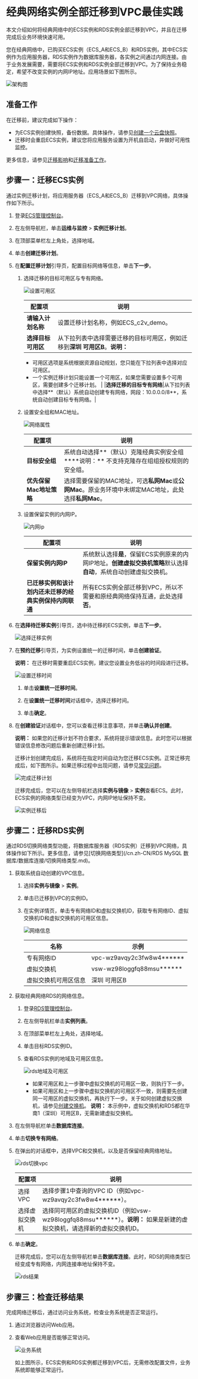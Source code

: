 # 经典网络实例全部迁移到VPC最佳实践

本文介绍如何将经典网络中的ECS实例和RDS实例全部迁移到VPC，并且在迁移完成后业务环境快速可用。

您在经典网络中，已购买ECS实例（ECS\_A和ECS\_B）和RDS实例，其中ECS实例作为应用服务器，RDS实例作为数据库服务器，各实例之间通过内网连接。由于业务发展需要，需要将ECS实例和RDS实例全部迁移到VPC。为了保持业务稳定，希望不改变实例的内网IP地址。应用场景如下图所示。

![架构图](https://static-aliyun-doc.oss-accelerate.aliyuncs.com/assets/img/zh-CN/3440512161/p236788.png)

## 准备工作

在迁移前，建议完成如下操作：

-   为ECS实例创建快照，备份数据。具体操作，请参见[创建一个云盘快照](/cn.zh-CN/快照/使用快照/创建一个云盘快照.md)。
-   迁移时会重启ECS实例，建议您将应用服务设置为开机自启动，并做好可用性监控。

更多信息，请参见[迁移影响](/cn.zh-CN/网络/经典网络迁移到专有网络（新版）/ECS实例从经典网络迁移到专有网络.md)和[迁移准备工作](/cn.zh-CN/网络/经典网络迁移到专有网络（新版）/ECS实例从经典网络迁移到专有网络.md)。

## 步骤一：迁移ECS实例

通过实例迁移计划，将应用服务器（ECS\_A和ECS\_B）迁移到VPC网络，具体操作如下所示。

1.  登录[ECS管理控制台](https://ecs.console.aliyun.com)。

2.  在左侧导航栏，单击**运维与监控** \> **实例迁移计划**。

3.  在顶部菜单栏左上角处，选择地域。

4.  单击**创建迁移计划**。

5.  在**配置迁移计划**引导页，配置目标网络等信息，单击**下一步**。

    1.  选择迁移的目标可用区与专有网络。

        ![设置可用区](https://static-aliyun-doc.oss-accelerate.aliyuncs.com/assets/img/zh-CN/5958091161/p235805.png)

        |配置项|说明|
        |---|--|
        |**请输入计划名称**|设置迁移计划名称，例如ECS\_c2v\_demo。|
        |**选择目标可用区**|从下拉列表中选择需要迁移的目标可用区，例如迁移到**深圳 可用区B**。**说明：**

        -   可用区选项是系统根据资源自动规划，您只能在下拉列表中选择对应可用区。
        -   一个实例迁移计划只能设置一个可用区，如果您需要设置多个可用区，需要创建多个迁移计划。 |
        |**选择迁移的目标专有网络**|从下拉列表中选择**（默认）系统自动创建专有网络，网段：10.0.0.0/8**，系统自动创建目标专有网络。|

    2.  设置安全组和MAC地址。

        ![网络属性](https://static-aliyun-doc.oss-accelerate.aliyuncs.com/assets/img/zh-CN/4023728061/p203058.png)

        |配置项|说明|
        |---|--|
        |**目标安全组**|系统自动选择**（默认）克隆经典实例安全组****说明：** 不支持克隆存在组组授权规则的安全组。 |
        |**优先保留Mac地址策略**|选择需要保留的MAC地址，可选**私网Mac**或**公网Mac**。原业务环境中未绑定MAC地址，此处选择**私网Mac**。 |

    3.  设置保留实例的内网IP。

        ![内网ip](https://static-aliyun-doc.oss-accelerate.aliyuncs.com/assets/img/zh-CN/5958091161/p235808.png)

        |配置项|说明|
        |---|--|
        |**保留实例内网IP**|系统默认选择**是**，保留ECS实例原来的内网IP地址。**创建虚拟交换机策略**默认选择**自动**，系统自动创建虚拟交换机。 |
        |**已迁移实例和该计划内还未迁移的经典实例保持内网联通**|所有ECS实例全部迁移到VPC，所以不需要和原经典网络保持互通，此处选择**否**。|

6.  在**选择待迁移实例**引导页，选中待迁移的ECS实例，单击**下一步**。

    ![选择迁移实例](https://static-aliyun-doc.oss-accelerate.aliyuncs.com/assets/img/zh-CN/6874191161/p236696.png)

7.  在**预约迁移**引导页，为实例设置统一的迁移时间，单击**创建验证**。

    **说明：** 在迁移时需要重启ECS实例，建议您设置业务低谷的时间段进行迁移。

    ![设置迁移时间](https://static-aliyun-doc.oss-accelerate.aliyuncs.com/assets/img/zh-CN/6874191161/p236697.png)

    1.  单击**设置统一迁移时间**。

    2.  在**设置统一迁移时间**对话框中，选择迁移时间。

    3.  单击**确定**。

8.  在**创建验证**对话框中，您可以查看迁移注意事项，并单击**确认并创建**。

    **说明：** 如果您的迁移计划不符合要求，系统将提示错误信息。此时您可以根据错误信息修改问题后重新创建迁移计划。

    迁移计划创建完成后，系统将在指定时间自动为您迁移ECS实例。正常迁移完成后，如下图所示。如果迁移过程中出现问题，请参见[常见问题](/cn.zh-CN/网络/经典网络迁移到专有网络（新版）/ECS实例从经典网络迁移到专有网络.md)。

    ![完成迁移计划](https://static-aliyun-doc.oss-accelerate.aliyuncs.com/assets/img/zh-CN/6874191161/p236778.png)

    迁移完成后，您可以在左侧导航栏选择**实例与镜像** \> **实例**查看ECS。此时，ECS实例的网络类型已经变为VPC，内网IP地址保持不变。

    ![实例迁移后](https://static-aliyun-doc.oss-accelerate.aliyuncs.com/assets/img/zh-CN/7035191161/p236779.png)


## 步骤二：迁移RDS实例

通过RDS切换网络类型功能，将数据库服务器（RDS实例）迁移到VPC网络，具体操作如下所示。更多信息，请参见[切换网络类型](/cn.zh-CN/RDS MySQL 数据库/数据库连接/切换网络类型.md)。

1.  获取系统自动创建的VPC信息。

    1.  选择**实例与镜像** \> **实例**。

    2.  单击已迁移到VPC的实例ID。

    3.  在实例详情页，单击专有网络ID和虚拟交换机ID，获取专有网络ID、虚拟交换机ID和虚拟交换机的可用区信息。

        ![网络信息](https://static-aliyun-doc.oss-accelerate.aliyuncs.com/assets/img/zh-CN/3717412161/p237098.png)

        |名称|示例|
        |--|--|
        |专有网络ID|vpc-wz9avqy2c3fw8w4\*\*\*\*\*\*|
        |虚拟交换机|vsw-wz98loggfq88msu\*\*\*\*\*\*|
        |虚拟交换机可用区信息|深圳 可用区B|

2.  获取经典网络RDS的网络信息。

    1.  登录[RDS管理控制台](https://rds.console.aliyun.com/)。

    2.  在左侧导航栏单击**实例列表**。

    3.  在顶部菜单栏左上角处，选择地域。

    4.  单击目标RDS实例ID。

    5.  查看RDS实例的地域及可用区信息。

        ![rds地域及可用区](https://static-aliyun-doc.oss-accelerate.aliyuncs.com/assets/img/zh-CN/3717412161/p237114.png)

        -   如果可用区和上一步骤中虚拟交换机的可用区一致，则执行下一步。
        -   如果可用区和上一步骤中虚拟交换机的可用区不一致，则需要先创建同一可用区的虚拟交换机，再执行下一步。关于如何创建虚拟交换机，请参见[创建交换机](/cn.zh-CN/专有网络和交换机/创建交换机.md)。
        **说明：** 本示例中，虚拟交换机和RDS都在华南1（深圳）可用区B，无需新建虚拟交换机。

3.  在左侧导航栏单击**数据库连接**。

4.  单击**切换专有网络**。

5.  在弹出的对话框中，选择VPC和交换机，以及是否保留经典网络地址。

    ![rds切换vpc](https://static-aliyun-doc.oss-accelerate.aliyuncs.com/assets/img/zh-CN/3688412161/p237128.png)

    |配置项|说明|
    |---|--|
    |选择VPC|选择步骤1中查询的VPC ID（例如vpc-wz9avqy2c3fw8w4\*\*\*\*\*\*）。|
    |选择虚拟交换机|选择同可用区的虚拟交换机ID（例如vsw-wz98loggfq88msu\*\*\*\*\*\*）。**说明：** 如果是新建的虚拟交换机，请选择新的虚拟交换机ID。 |

6.  单击**确定**。

    迁移完成后，您可以在左侧导航栏单击**数据库连接**。此时，RDS的网络类型已经变成专有网络，内网连接串地址保持不变。

    ![rds结果](https://static-aliyun-doc.oss-accelerate.aliyuncs.com/assets/img/zh-CN/5301512161/p237184.png)


## 步骤三：检查迁移结果

完成网络迁移后，通过访问业务系统，检查业务系统是否正常运行。

1.  通过浏览器访问Web应用。

2.  查看Web应用是否能够正常访问。

    ![业务系统](https://static-aliyun-doc.oss-accelerate.aliyuncs.com/assets/img/zh-CN/3688412161/p237163.png)

    如上图所示，ECS实例和RDS实例都迁移到VPC后，无需修改配置文件，业务系统即能够正常运行。


